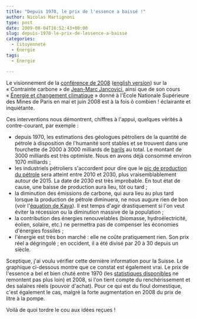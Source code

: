 ```yaml
---
title: "Depuis 1970, le prix de l'essence a baissé !"
author: Nicolas Martignoni
type: post
date: 2009-08-04T16:52:43+00:00
slug: depuis-1970-le-prix-de-lessence-a-baisse
categories:
  - Citoyenneté
  - Énergie
tags:
  - Énergie

---
```

Le visionnement de la <a href="https://jancovici.com/videos/16h-du-big-bang-ou-presque-a-nos-jours/">conférence de 2008</a> (<a href="http://storage02.brainsonic.com/customers2/entrecom/20080227_Spie/session_1_uk_new/files/index.html">english version</a>) sur la « Contrainte carbone » de [Jean-Marc Jancovici][1], ainsi que de son cours « <a href="http://www.ensmp.fr/ingenieurcivil/SitesIC/Balado/Climat_som.html">Énergie et changement climatique</a> » donné à l'École Nationale Supérieure des Mines de Paris en mai et juin 2008 est à la fois ô combien ! éclairante et inquiétante.

Ces interventions nous démontrent, chiffres à l'appui, quelques vérités à contre-courant, par exemple :

  * depuis 1970, les estimations des géologues pétroliers de la quantité de pétrole à disposition de l'humanité sont stables et se trouvent dans une fourchette de 2000 à 3000 milliards de [barils][2] au total. Le montant de 3000 milliards est très optimiste. Nous en avons déjà consommé environ 1070 milliards ;
  * les industriels pétroliers s'accordent pour dire que le [pic de production du pétrole][3] sera atteint entre 2010 et 2030, plus vraisemblablement autour de 2015. La date de 2030 est très improbable. En tout état de cause, une baisse de production aura lieu, tôt ou tard ;
  * la diminution des émissions de carbone, qui aura lieu au plus tard lorsque la production de pétrole diminuera, ne nous augure rien de bon (voir l'[équation de Kaya][4]). Il est temps d'agir drastiquement si l'on veut éviter la récession ou la diminution massive de la population ;
  * la contribution des énergies renouvelables (biomasse, hydroélectricité, éolien, solaire, etc.) ne permettra pas de compenser les économies d'énergies fossiles ;
  * l'énergie est très bon marché : elle ne coûte pratiquement rien. Son prix réel a dégringolé ; en occident, il a été divisé par 20 à 30 depuis un siècle.

Sceptique, j'ai voulu vérifier cette dernière information pour la Suisse. Le graphique ci-dessous montre que ce constat est également vrai. Le prix de l'essence a bel et bien chuté entre 1970 (les [statistiques disponibles][5] ne remontent pas plus loin) et 2008, si l'on tient compte du renchérissement et des salaires réels (pouvoir d'achat). Pour ce qui est du fioul domestique, c'est également le cas, malgré la forte augmentation en 2008 du prix de litre à la pompe.

Voilà de quoi tordre le cou aux idées reçues !

 [1]: https://jancovici.com
 [2]: https://fr.wikipedia.org/wiki/Baril
 [3]: https://jancovici.com/transition-energetique/petrole/a-quand-le-pic-de-production-mondial-pour-le-petrole/
 [4]: https://fr.wikipedia.org/wiki/%C3%89quation_de_Kaya
 [5]: https://www.bfs.admin.ch/bfs/fr/home/statistiques/prix/indice-prix-consommation/resultats-ipc.html

<!--more-->
